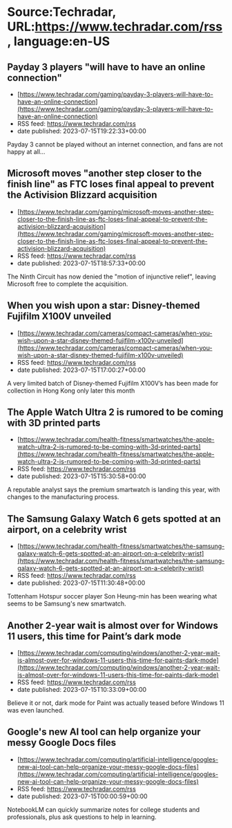 # Source:Techradar, URL:https://www.techradar.com/rss, language:en-US

## Payday 3 players "will have to have an online connection"
 - [https://www.techradar.com/gaming/payday-3-players-will-have-to-have-an-online-connection](https://www.techradar.com/gaming/payday-3-players-will-have-to-have-an-online-connection)
 - RSS feed: https://www.techradar.com/rss
 - date published: 2023-07-15T19:22:33+00:00

Payday 3 cannot be played without an internet connection, and fans are not happy at all…

## Microsoft moves "another step closer to the finish line" as FTC loses final appeal to prevent the Activision Blizzard acquisition
 - [https://www.techradar.com/gaming/microsoft-moves-another-step-closer-to-the-finish-line-as-ftc-loses-final-appeal-to-prevent-the-activision-blizzard-acquisition](https://www.techradar.com/gaming/microsoft-moves-another-step-closer-to-the-finish-line-as-ftc-loses-final-appeal-to-prevent-the-activision-blizzard-acquisition)
 - RSS feed: https://www.techradar.com/rss
 - date published: 2023-07-15T18:57:33+00:00

The Ninth Circuit has now denied the "motion of injunctive relief", leaving Microsoft free to complete the acquisition.

## When you wish upon a star: Disney-themed Fujifilm X100V unveiled
 - [https://www.techradar.com/cameras/compact-cameras/when-you-wish-upon-a-star-disney-themed-fujifilm-x100v-unveiled](https://www.techradar.com/cameras/compact-cameras/when-you-wish-upon-a-star-disney-themed-fujifilm-x100v-unveiled)
 - RSS feed: https://www.techradar.com/rss
 - date published: 2023-07-15T17:00:27+00:00

A very limited batch of Disney-themed Fujifilm X100V’s has been made for collection in Hong Kong only later this month

## The Apple Watch Ultra 2 is rumored to be coming with 3D printed parts
 - [https://www.techradar.com/health-fitness/smartwatches/the-apple-watch-ultra-2-is-rumored-to-be-coming-with-3d-printed-parts](https://www.techradar.com/health-fitness/smartwatches/the-apple-watch-ultra-2-is-rumored-to-be-coming-with-3d-printed-parts)
 - RSS feed: https://www.techradar.com/rss
 - date published: 2023-07-15T15:30:58+00:00

A reputable analyst says the premium smartwatch is landing this year, with changes to the manufacturing process.

## The Samsung Galaxy Watch 6 gets spotted at an airport, on a celebrity wrist
 - [https://www.techradar.com/health-fitness/smartwatches/the-samsung-galaxy-watch-6-gets-spotted-at-an-airport-on-a-celebrity-wrist](https://www.techradar.com/health-fitness/smartwatches/the-samsung-galaxy-watch-6-gets-spotted-at-an-airport-on-a-celebrity-wrist)
 - RSS feed: https://www.techradar.com/rss
 - date published: 2023-07-15T11:30:48+00:00

Tottenham Hotspur soccer player Son Heung-min has been wearing what seems to be Samsung's new smartwatch.

## Another 2-year wait is almost over for Windows 11 users, this time for Paint’s dark mode
 - [https://www.techradar.com/computing/windows/another-2-year-wait-is-almost-over-for-windows-11-users-this-time-for-paints-dark-mode](https://www.techradar.com/computing/windows/another-2-year-wait-is-almost-over-for-windows-11-users-this-time-for-paints-dark-mode)
 - RSS feed: https://www.techradar.com/rss
 - date published: 2023-07-15T10:33:09+00:00

Believe it or not, dark mode for Paint was actually teased before Windows 11 was even launched.

## Google's new AI tool can help organize your messy Google Docs files
 - [https://www.techradar.com/computing/artificial-intelligence/googles-new-ai-tool-can-help-organize-your-messy-google-docs-files](https://www.techradar.com/computing/artificial-intelligence/googles-new-ai-tool-can-help-organize-your-messy-google-docs-files)
 - RSS feed: https://www.techradar.com/rss
 - date published: 2023-07-15T00:00:59+00:00

NotebookLM can quickly summarize notes for college students and professionals, plus ask questions to help in learning.

